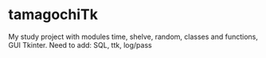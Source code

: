# tamagochiTk
My study project with modules time, shelve, random, classes and functions, GUI Tkinter.  Need to add: SQL, ttk, log/pass
